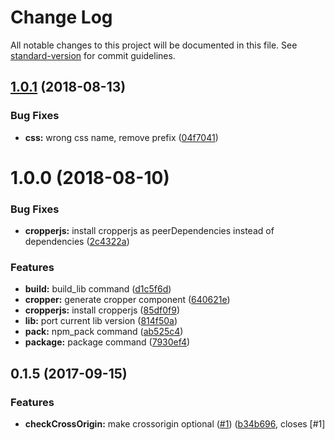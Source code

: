 # Change Log

All notable changes to this project will be documented in this file. See [standard-version](https://github.com/conventional-changelog/standard-version) for commit guidelines.

<a name="1.0.1"></a>

## [1.0.1](https://github.com/matheusdavidson/angular-cropperjs/compare/v1.0.0...v1.0.1) (2018-08-13)

### Bug Fixes

-   **css:** wrong css name, remove prefix ([04f7041](https://github.com/matheusdavidson/angular-cropperjs/commit/04f7041))

<a name="1.0.0"></a>

# 1.0.0 (2018-08-10)

### Bug Fixes

-   **cropperjs:** install cropperjs as peerDependencies instead of dependencies ([2c4322a](https://github.com/matheusdavidson/angular-cropperjs/commit/2c4322a))

### Features

-   **build:** build_lib command ([d1c5f6d](https://github.com/matheusdavidson/angular-cropperjs/commit/d1c5f6d))
-   **cropper:** generate cropper component ([640621e](https://github.com/matheusdavidson/angular-cropperjs/commit/640621e))
-   **cropperjs:** install cropperjs ([85df0f9](https://github.com/matheusdavidson/angular-cropperjs/commit/85df0f9))
-   **lib:** port current lib version ([814f50a](https://github.com/matheusdavidson/angular-cropperjs/commit/814f50a))
-   **pack:** npm_pack command ([ab525c4](https://github.com/matheusdavidson/angular-cropperjs/commit/ab525c4))
-   **package:** package command ([7930ef4](https://github.com/matheusdavidson/angular-cropperjs/commit/7930ef4))

<a name="0.1.5"></a>

## 0.1.5 (2017-09-15)

### Features

-   **checkCrossOrigin:** make crossorigin optional ([#1](https://github.com/matheusdavidson/angular-cropperjs/issues/1)) ([b34b696](https://github.com/matheusdavidson/angular-cropperjs/commit/b34b6964c826186845bd29f42460c657851ddc94), closes [#1]
